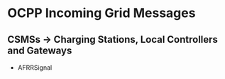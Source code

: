 ﻿# OCPP Incoming Grid Messages


## CSMSs -> Charging Stations, Local Controllers and Gateways

- AFRRSignal

